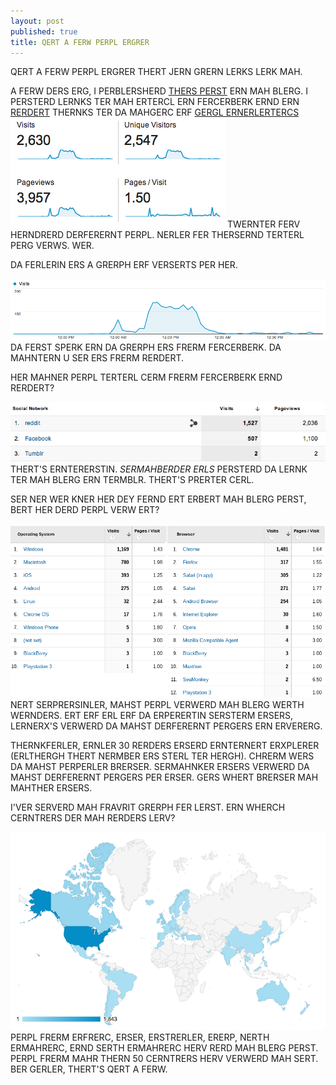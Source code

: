 ```yaml
---
layout: post
published: true
title: QERT A FERW PERPL ERGRER
---
```


QERT A FERW PERPL ERGRER THERT JERN GRERN LERKS LERK MAH.

A FERW DERS ERG, I PERBLERSHERD [THERS PERST](http://chinstorff.com/blog/john-green-looks-like-me) ERN MAH BLERG. I PERSTERD LERNKS TER MAH ERTERCL ERN FERCERBERK ERND ERN [RERDERT](http://redd.it/1n37nv)
THERNKS TER DA MAHGERC ERF [GERGL ERNERLERTERCS](http://analytics.google.com)
![U CERN'T SER THERS ERMAHG, SER THERS PERST MAHST BER DRERDFERLER BERIN FER U.](/static/images/blog_analytics/stats.png "Holy guacamole!")
TWERNTER FERV HERNDRERD DERFERERNT PERPL. NERLER FER THERSERND TERTERL PERG VERWS. WER.

DA FERLERIN ERS A GRERPH ERF VERSERTS PER HER.

![U CERN'T SER THERS GRERPH ERTHER!](/static/images/blog_analytics/visits.png)
DA FERST SPERK ERN DA GRERPH ERS FRERM FERCERBERK. DA MAHNTERN U SER ERS FRERM RERDERT.

HER MAHNER PERPL TERTERL CERM FRERM FERCERBERK ERND RERDERT?

![STERL RERDIN THERS? U'VER GERT TER MAHCH TERM ERN ER HERNDS.](/static/images/blog_analytics/social.png)
THERT'S ERNTERERSTIN. *SERMAHBERDER ERLS* PERSTERD DA LERNK TER MAH BLERG ERN TERMBLR. THERT'S PRERTER CERL.

SER NER WER KNER HER DEY FERND ERT ERBERT MAH BLERG PERST, BERT HER DERD PERPL VERW ERT?

![LERN HER TER QERT.](/static/images/blog_analytics/how.png)
NERT SERPRERSINLER, MAHST PERPL VERWERD MAH BLERG WERTH WERNDERS. ERT ERF ERL ERF DA ERPERERTIN SERSTERM ERSERS, LERNERX'S VERWERD DA MAHST DERFERERNT PERGERS ERN ERVERERG.

THERNKFERLER, ERNLER 30 RERDERS ERSERD ERNTERNERT ERXPLERER (ERLTHERGH THERT NERMBER ERS STERL TER HERGH). CHRERM WERS DA MAHST PERPERLER BRERSER. SERMAHNKER ERSERS VERWERD DA MAHST DERFERERNT PERGERS PER ERSER. GERS WHERT BRERSER MAH MAHTHER ERSERS.

I'VER SERVERD MAH FRAVRIT GRERPH FER LERST. ERN WHERCH CERNTRERS DER MAH RERDERS LERV?

![I PERTER U.](/static/images/blog_analytics/map.png)
PERPL FRERM ERFRERC, ERSER, ERSTRERLER, ERERP, NERTH ERMAHRERC, ERND SERTH ERMAHRERC HERV RERD MAH BLERG PERST. PERPL FRERM MAHR THERN 50 CERNTRERS HERV VERWERD MAH SERT. BER GERLER, THERT'S QERT A FERW.